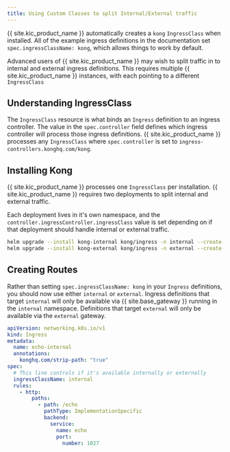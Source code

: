 ```yaml
---
title: Using Custom Classes to split Internal/External traffic
---
```


{{ site.kic_product_name }} automatically creates a `kong` `IngressClass` when installed. All of the example ingress definitions in the documentation set `spec.ingressClassName: kong`, which allows things to work by default.

Advanced users of {{ site.kic_product_name }} may wish to split traffic in to internal and external ingress definitions. This requires multiple {{ site.kic_product_name }} instances, with each pointing to a different `IngressClass`

## Understanding IngressClass

The `IngressClass` resource is what binds an `Ingress` definition to an ingress controller. The value in the `spec.controller` field defines which ingress controller will process those ingress definitions. {{ site.kic_product_name }} processes any `IngressClass` where `spec.controller` is set to `ingress-controllers.konghq.com/kong`.

## Installing Kong

{{ site.kic_product_name }} processes one `IngressClass` per installation. {{ site.kic_product_name }} requires two deployments to split internal and external traffic.

Each deployment lives in it's own namespace, and the `controller.ingressController.ingressClass` value is set depending on if that deployment should handle internal or external traffic.

```bash
helm upgrade --install kong-internal kong/ingress -n internal --create-namespace --set controller.ingressController.ingressClass=internal
helm upgrade --install kong-external kong/ingress -n external --create-namespace --set controller.ingressController.ingressClass=external
```

## Creating Routes

Rather than setting `spec.ingressClassName: kong` in your `Ingress` definitions, you should now use either `internal` or `external`. Ingress definitions that target `internal` will only be available via {{ site.base_gateway }} running in the `internal` namespace. Definitions that target `external` will only be available via the `external` gateway.

```yaml
apiVersion: networking.k8s.io/v1
kind: Ingress
metadata:
  name: echo-internal
  annotations:
    konghq.com/strip-path: "true"
spec:
  # This line controls if it's available internally or externally
  ingressClassName: internal 
  rules:
    - http:
        paths:
          - path: /echo
            pathType: ImplementationSpecific
            backend:
              service:
                name: echo
                port:
                  number: 1027
```